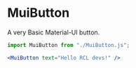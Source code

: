 # MuiButton

A very Basic Material-UI button.

```jsx
import MuiButton from "./MuiButton.js";

<MuiButton text="Hello RCL devs!" />
```
